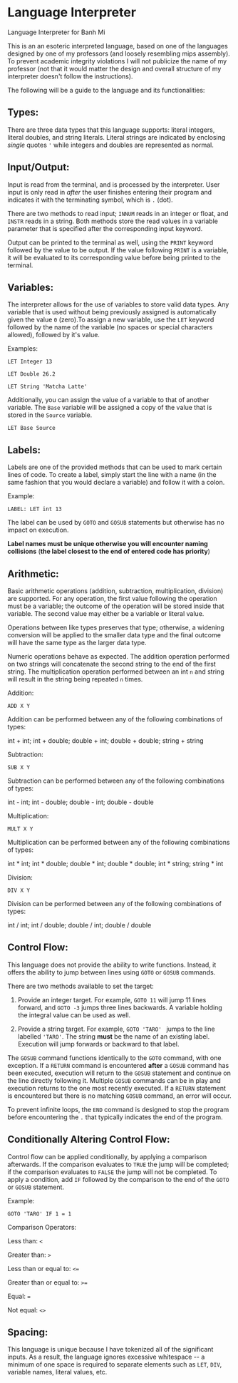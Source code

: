 # Language Interpreter
Language Interpreter for Banh Mi

This is an an esoteric interpreted language, based on one of the languages designed by one of my professors (and loosely resembling mips assembly).
To prevent academic integrity violations I will not publicize the name of my professor (not that it would matter the design and overall structure of my interpreter doesn't follow the instructions).

The following will be a guide to the language and its functionalities:

## Types:

There are three data types that this language supports: literal integers, literal doubles, and string literals. 
Literal strings are indicated by enclosing *single* quotes `'` while integers and doubles are represented as normal.

## Input/Output:

Input is read from the terminal, and is processed by the interpreter. 
User input is only read in *after* the user finishes entering their program and indicates it with the terminating symbol, which is `.` (dot).

There are two methods to read input; `INNUM` reads in an integer or float, and `INSTR` reads in a string. 
Both methods store the read values in a variable parameter that is specified after the corresponding input keyword. 

Output can be printed to the terminal as well, using the `PRINT` keyword followed by the value to be output. 
If the value following `PRINT` is a variable, it will be evaluated to its corresponding value before being printed to the terminal.

## Variables:

The interpreter allows for the use of variables to store valid data types. Any variable that is used without being previously assigned is automatically given the value `0` (zero).To assign a new variable, use the `LET` keyword followed by the name of the variable (no spaces or special characters allowed), followed by it's value.

Examples:

`LET Integer 13`

`LET Double 26.2`

`LET String 'Matcha Latte'`

Additionally, you can assign the value of a variable to that of another variable. The `Base` variable will be assigned a copy of the value that is stored in the `Source` variable.

`LET Base Source`

## Labels:

Labels are one of the provided methods that can be used to mark certain lines of code. To create a label, simply start the line with a name (in the same fashion that you would declare a variable) and follow it with a colon.

Example:

`LABEL: LET int 13`

The label can be used by `GOTO` and `GOSUB` statements but otherwise has no impact on execution.

**Label names must be unique otherwise you will encounter naming collisions** (**the label closest to the end of entered code has priority**)

## Arithmetic:

Basic arithmetic operations (addition, subtraction, multiplication, division) are supported. For any operation, the first value following the operation must be a variable; the outcome of the operation will be stored inside that variable. The second value may either be a variable or literal value.

Operations between like types preserves that type; otherwise, a widening conversion will be applied to the smaller data type and the final outcome will have the same type as the larger data type. 

Numeric operations behave as expected. The addition operation performed on two strings will concatenate the second string to the end of the first string. The multiplication operation performed between an int `n` and string will result in the string being repeated `n` times.

Addition:

`ADD X Y`

Addition can be performed between any of the following combinations of types:

int + int; int + double; double + int; double + double; string + string

Subtraction:

`SUB X Y`

Subtraction can be performed between any of the following combinations of types:

int - int; int - double; double - int; double - double

Multiplication:

`MULT X Y`

Multiplication can be performed between any of the following combinations of types:

int * int; int * double; double * int; double * double; int * string; string * int

Division:

`DIV X Y`

Division can be performed between any of the following combinations of types:

int / int; int / double; double / int; double / double

## Control Flow:

This language does not provide the ability to write functions. Instead, it offers the ability to jump between lines using `GOTO` or `GOSUB` commands.

There are two methods available to set the target:

1. Provide an integer target. For example, `GOTO 11` will jump 11 lines forward, and `GOTO -3` jumps three lines backwards. A variable holding the integral value can be used as well.

2. Provide a string target. For example, `GOTO 'TARO' ` jumps to the line labelled `'TARO'`. The string **must** be the name of an existing label. Execution will jump forwards or backward to that label.

The `GOSUB` command functions identically to the `GOTO` command, with one exception. If a `RETURN` command is encountered **after** a `GOSUB` command has been executed, execution will return to the `GOSUB` statement and continue on the line directly following it. Multiple `GOSUB` commands can be in play and execution returns to the one most recently executed. If a `RETURN` statement is encountered but there is no matching `GOSUB` command, an error will occur. 

To prevent infinite loops, the `END` command is designed to stop the program before encountering the `.` that typically indicates the end of the program.

## Conditionally Altering Control Flow:

Control flow can be applied conditionally, by applying a comparison afterwards. If the comparison evaluates to `TRUE` the jump will be completed; if the comparison evaluates to `FALSE` the jump will not be completed. To apply a condition, add `IF` followed by the comparison to the end of the `GOTO` or `GOSUB` statement.

Example:

`GOTO 'TARO' IF 1 = 1`

Comparison Operators:

Less than: `<`

Greater than: `>`

Less than or equal to: `<=`

Greater than or equal to: `>=`

Equal: `=`

Not equal: `<>`

## Spacing:

This language is unique because I have tokenized all of the significant inputs.
As a result, the language ignores excessive whitespace -- a minimum of one space is required to separate elements such as `LET`, `DIV`, variable names, literal values, etc.
